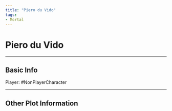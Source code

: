 ```yaml
---
title: "Piero du Vido"
tags:
- Mortal
---
```


# Piero du Vido
---
## Basic Info
Player: #NonPlayerCharacter 

---

## Other Plot Information
